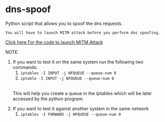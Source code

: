 # dns-spoof
Python script that allows you to spoof the dns requests.

`You will have to launch MITM attack before you perform dns spoofing.`

<a href='https://github.com/itzVort3x1/arp-spoof'>Click here For the code to launch MITM Attack</a>

NOTE:
<br />
1) If you want to test it on the same system run the following two commands:
   1) ```iptables -I INPUT -j NFQUEUE --queue-num 0```
   2) ```iptable -I INPUT -j NFQUEUE --queue-num 0```
   <br/>
   <p>This will help you create a queue in the iptables which will be later accessed by the python program.</p>
2) If you want to test it against another system in the same network
   1) ```iptables -I FORWARD -j NFQUEUE --queue-num 0```